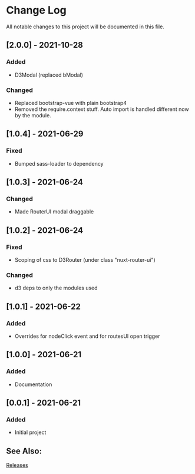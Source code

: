 # Change Log
All notable changes to this project will be documented in this file.

## [2.0.0] - 2021-10-28
### Added
- D3Modal (replaced bModal)

### Changed
- Replaced bootstrap-vue with plain bootstrap4
- Removed the require.context stuff. Auto import is handled different now by the module.

## [1.0.4] - 2021-06-29
### Fixed
- Bumped sass-loader to dependency

## [1.0.3] - 2021-06-24
### Changed
- Made RouterUI modal draggable

## [1.0.2] - 2021-06-24
### Fixed
- Scoping of css to D3Router (under class "nuxt-router-ui")

### Changed
- d3 deps to only the modules used

## [1.0.1] - 2021-06-22
### Added
- Overrides for nodeClick event and for routesUI open trigger

## [1.0.0] - 2021-06-21
### Added
- Documentation

## [0.0.1] - 2021-06-21
### Added
- Initial project

## See Also:

[Releases](https://github.com/richardeschloss/nuxt-router-ui/releases) 
